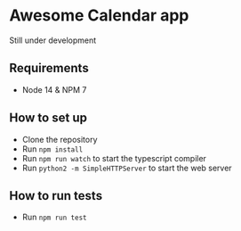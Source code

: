 # Awesome Calendar app
Still under development

## Requirements
* Node 14 & NPM 7

## How to set up
* Clone the repository
* Run `npm install`
* Run `npm run watch` to start the typescript compiler
* Run `python2 -m SimpleHTTPServer` to start the web server

## How to run tests
* Run `npm run test`
